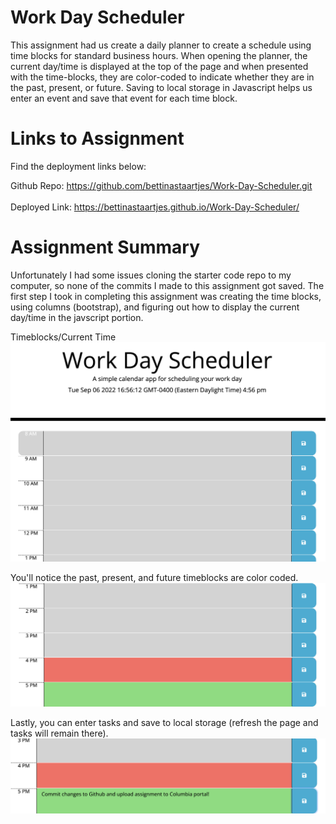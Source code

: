 # Work Day Scheduler
This assignment had us create a daily planner to create a schedule using time blocks for standard business hours. When opening the planner, the current day/time is displayed at the top of the page and when presented with the time-blocks, they are color-coded to indicate whether they are in the past, present, or future. Saving to local storage in Javascript helps us enter an event and save that event for each time block.

# Links to Assignment
Find the deployment links below:

Github Repo: https://github.com/bettinastaartjes/Work-Day-Scheduler.git
<br></br>
Deployed Link: https://bettinastaartjes.github.io/Work-Day-Scheduler/

# Assignment Summary
Unfortunately I had some issues cloning the starter code repo to my computer, so none of the commits I made to this assignment got saved. The first step I took in completing this assignment was creating the time blocks, using columns (bootstrap), and figuring out how to display the current day/time in the javscript portion. 

Timeblocks/Current Time
<img src="assets/time-columns.png" alt="Time and Time Blocks" title="Time and Time Blocks">

You'll notice the past, present, and future timeblocks are color coded.
<img src="assets/present-past-future.png" alt="Present Past Future" title="Present Past Future">

Lastly, you can enter tasks and save to local storage (refresh the page and tasks will remain there).
<img src= "assets/local-storage.png" alt="Local Storage" title="Local Storage">
